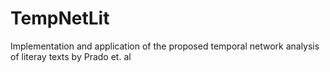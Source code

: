 # TempNetLit
Implementation and application of the proposed temporal network analysis of literay texts by Prado et. al
